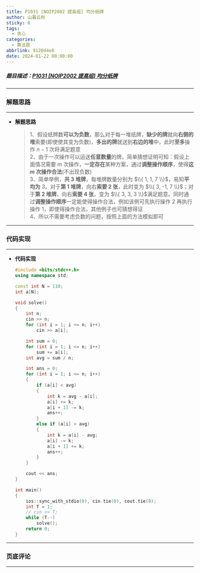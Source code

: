 ```yaml
---
title: P1031 [NOIP2002 提高组] 均分纸牌
author: 山暮云秋
sticky: 0
tags:
  - 贪心
categories:
  - 算法题
abbrlink: 9120d4e8
date: 2024-01-22 00:00:00
---
```


##### 题目描述：[P1031 [NOIP2002 提高组] 均分纸牌](https://www.luogu.com.cn/problem/P1031)

---

### **解题思路**

---

- **解题思路**

  > 1、假设纸牌数**可以为负数**，那么对于每一堆纸牌，**缺少的牌**就向**右侧的堆**索要(即使使其变为负数)，**多出的牌**就送到**右边的堆**中，此时**至多**操作 $n-1$ 次将满足题意  
  > 2、由于一次操作可以运送**任意数量**的牌，简单猜想证明可知：假设上面情况需要 $m$ 次操作，**一定存在**某种方案，通过**调整操作顺序**，使得**这 $m$ 次操作合法**(不出现负数)  
  > 3、简单举例，**共 $3$ 堆牌**，每堆牌数量分别为 $\\{ 1, 1, 7 \\}$，易知**平均为** $3$。对于**第 $1$ 堆牌**，向右**索要 $2$ 张**，此时变为 $\\{ 3, -1, 7 \\}$；对于**第 $2$ 堆牌**，向右**索要 $4$ 张**，变为 $\\{ 3, 3, 3 \\}$满足题意。同时通过**调整操作顺序**一定能使得操作合法，例如该例可先执行操作 $2$ 再执行操作 $1$，即使得操作合法，其他例子也可猜想得证  
  > 4、所以不需要考虑负数的问题，按照上面的方法模拟即可

---

### **代码实现**

---

- **代码实现**

  ```cpp
  #include <bits/stdc++.h>
  using namespace std;

  const int N = 110;
  int a[N];

  void solve()
  {
      int n;
      cin >> n;
      for (int i = 1; i <= n; i++)
          cin >> a[i];

      int sum = 0;
      for (int i = 1; i <= n; i++)
          sum += a[i];
      int avg = sum / n;

      int ans = 0;
      for (int i = 1; i <= n; i++)
      {
          if (a[i] < avg)
          {
              int k = avg - a[i];
              a[i] += k;
              a[i + 1] -= k;
              ans++;
          }
          else if (a[i] > avg)
          {
              int k = a[i] - avg;
              a[i] -= k;
              a[i + 1] += k;
              ans++;
          }
      }

      cout << ans;
  }

  int main()
  {
      ios::sync_with_stdio(0), cin.tie(0), cout.tie(0);
      int T = 1;
      // cin >> T;
      while (T--)
          solve();
      return 0;
  }
  ```

---

### **页底评论**

---
